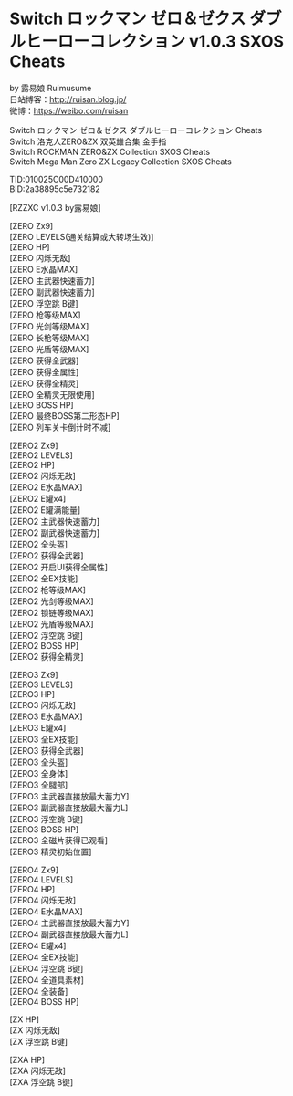 # Switch ロックマン ゼロ＆ゼクス ダブルヒーローコレクション v1.0.3 SXOS Cheats


by 露易娘 Ruimusume</br>
日站博客：http://ruisan.blog.jp/</br>
微博：https://weibo.com/ruisan</br>

Switch ロックマン ゼロ＆ゼクス ダブルヒーローコレクション Cheats</br>
Switch 洛克人ZERO&ZX 双英雄合集 金手指</br>
Switch ROCKMAN ZERO&ZX Collection SXOS Cheats</br>
Switch Mega Man Zero ZX Legacy Collection SXOS Cheats</br>

TID:010025C00D410000</br>
BID:2a38895c5e732182</br>

[RZZXC v1.0.3 by露易娘]

[ZERO Zx9]</br>
[ZERO LEVELS(通关结算或大转场生效)]</br>
[ZERO HP]</br>
[ZERO 闪烁无敌]</br>
[ZERO E水晶MAX]</br>
[ZERO 主武器快速蓄力]</br>
[ZERO 副武器快速蓄力]</br>
[ZERO 浮空跳 B键]</br>
[ZERO 枪等级MAX]</br>
[ZERO 光剑等级MAX]</br>
[ZERO 长枪等级MAX]</br>
[ZERO 光盾等级MAX]</br>
[ZERO 获得全武器]</br>
[ZERO 获得全属性]</br>
[ZERO 获得全精灵]</br>
[ZERO 全精灵无限使用]</br>
[ZERO BOSS HP]</br>
[ZERO 最终BOSS第二形态HP]</br>
[ZERO 列车关卡倒计时不减]</br>

[ZERO2 Zx9]</br>
[ZERO2 LEVELS]</br>
[ZERO2 HP]</br>
[ZERO2 闪烁无敌]</br>
[ZERO2 E水晶MAX]</br>
[ZERO2 E罐x4]</br>
[ZERO2 E罐满能量]</br>
[ZERO2 主武器快速蓄力]</br>
[ZERO2 副武器快速蓄力]</br>
[ZERO2 全头盔]</br>
[ZERO2 获得全武器]</br>
[ZERO2 开启UI获得全属性]</br>
[ZERO2 全EX技能]</br>
[ZERO2 枪等级MAX]</br>
[ZERO2 光剑等级MAX]</br>
[ZERO2 锁链等级MAX]</br>
[ZERO2 光盾等级MAX]</br>
[ZERO2 浮空跳 B键]</br>
[ZERO2 BOSS HP]</br>
[ZERO2 获得全精灵]</br>

[ZERO3 Zx9]</br>
[ZERO3 LEVELS]</br>
[ZERO3 HP]</br>
[ZERO3 闪烁无敌]</br>
[ZERO3 E水晶MAX]</br>
[ZERO3 E罐x4]</br>
[ZERO3 全EX技能]</br>
[ZERO3 获得全武器]</br>
[ZERO3 全头盔]</br>
[ZERO3 全身体]</br>
[ZERO3 全腿部]</br>
[ZERO3 主武器直接放最大蓄力Y]</br>
[ZERO3 副武器直接放最大蓄力L]</br>
[ZERO3 浮空跳 B键]</br>
[ZERO3 BOSS HP]</br>
[ZERO3 全磁片获得已观看]</br>
[ZERO3 精灵初始位置]</br>

[ZERO4 Zx9]</br>
[ZERO4 LEVELS]</br>
[ZERO4 HP]</br>
[ZERO4 闪烁无敌]</br>
[ZERO4 E水晶MAX]</br>
[ZERO4 主武器直接放最大蓄力Y]</br>
[ZERO4 副武器直接放最大蓄力L]</br>
[ZERO4 E罐x4]</br>
[ZERO4 全EX技能]</br>
[ZERO4 浮空跳 B键]</br>
[ZERO4 全道具素材]</br>
[ZERO4 全装备]</br>
[ZERO4 BOSS HP]</br>

[ZX HP]</br>
[ZX 闪烁无敌]</br>
[ZX 浮空跳 B键]</br>

[ZXA HP]</br>
[ZXA 闪烁无敌]</br>
[ZXA 浮空跳 B键]</br>
